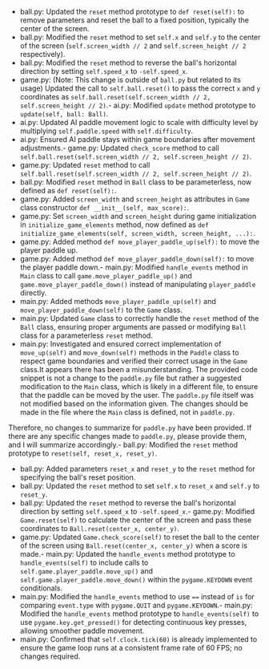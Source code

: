 - ball.py: Updated the `reset` method prototype to `def reset(self):` to remove parameters and reset the ball to a fixed position, typically the center of the screen.
- ball.py: Modified the `reset` method to set `self.x` and `self.y` to the center of the screen (`self.screen_width // 2` and `self.screen_height // 2` respectively).
- ball.py: Modified the `reset` method to reverse the ball's horizontal direction by setting `self.speed_x` to `-self.speed_x`.
- game.py: (Note: This change is outside of `ball.py` but related to its usage) Updated the call to `self.ball.reset()` to pass the correct `x` and `y` coordinates as `self.ball.reset(self.screen_width // 2, self.screen_height // 2)`.- ai.py: Modified `update` method prototype to `update(self, ball: Ball)`.
- ai.py: Updated AI paddle movement logic to scale with difficulty level by multiplying `self.paddle.speed` with `self.difficulty`.
- ai.py: Ensured AI paddle stays within game boundaries after movement adjustments.- game.py: Updated `check_score` method to call `self.ball.reset(self.screen_width // 2, self.screen_height // 2)`.
- game.py: Updated `reset` method to call `self.ball.reset(self.screen_width // 2, self.screen_height // 2)`.
- ball.py: Modified `reset` method in `Ball` class to be parameterless, now defined as `def reset(self):`.
- game.py: Added `screen_width` and `screen_height` as attributes in `Game` class constructor `def __init__(self, max_score):`.
- game.py: Set `screen_width` and `screen_height` during game initialization in `initialize_game_elements` method, now defined as `def initialize_game_elements(self, screen_width, screen_height, ...):`.
- game.py: Added method `def move_player_paddle_up(self):` to move the player paddle up.
- game.py: Added method `def move_player_paddle_down(self):` to move the player paddle down.- main.py: Modified `handle_events` method in `Main` class to call `game.move_player_paddle_up()` and `game.move_player_paddle_down()` instead of manipulating `player_paddle` directly.
- main.py: Added methods `move_player_paddle_up(self)` and `move_player_paddle_down(self)` to the `Game` class.
- main.py: Updated `Game` class to correctly handle the `reset` method of the `Ball` class, ensuring proper arguments are passed or modifying `Ball` class for a parameterless `reset` method.
- main.py: Investigated and ensured correct implementation of `move_up(self)` and `move_down(self)` methods in the `Paddle` class to respect game boundaries and verified their correct usage in the `Game` class.It appears there has been a misunderstanding. The provided code snippet is not a change to the `paddle.py` file but rather a suggested modification to the `Main` class, which is likely in a different file, to ensure that the paddle can be moved by the user. The `paddle.py` file itself was not modified based on the information given. The changes should be made in the file where the `Main` class is defined, not in `paddle.py`.

Therefore, no changes to summarize for `paddle.py` have been provided. If there are any specific changes made to `paddle.py`, please provide them, and I will summarize accordingly.- ball.py: Modified the `reset` method prototype to `reset(self, reset_x, reset_y)`.
- ball.py: Added parameters `reset_x` and `reset_y` to the `reset` method for specifying the ball's reset position.
- ball.py: Updated the `reset` method to set `self.x` to `reset_x` and `self.y` to `reset_y`.
- ball.py: Updated the `reset` method to reverse the ball's horizontal direction by setting `self.speed_x` to `-self.speed_x`.- game.py: Modified `Game.reset(self)` to calculate the center of the screen and pass these coordinates to `Ball.reset(center_x, center_y)`.
- game.py: Updated `Game.check_score(self)` to reset the ball to the center of the screen using `Ball.reset(center_x, center_y)` when a score is made.- main.py: Updated the `handle_events` method prototype to `handle_events(self)` to include calls to `self.game.player_paddle.move_up()` and `self.game.player_paddle.move_down()` within the `pygame.KEYDOWN` event conditionals.
- main.py: Modified the `handle_events` method to use `==` instead of `is` for comparing `event.type` with `pygame.QUIT` and `pygame.KEYDOWN`.- main.py: Modified the `handle_events` method prototype to `handle_events(self)` to use `pygame.key.get_pressed()` for detecting continuous key presses, allowing smoother paddle movement.
- main.py: Confirmed that `self.clock.tick(60)` is already implemented to ensure the game loop runs at a consistent frame rate of 60 FPS; no changes required.